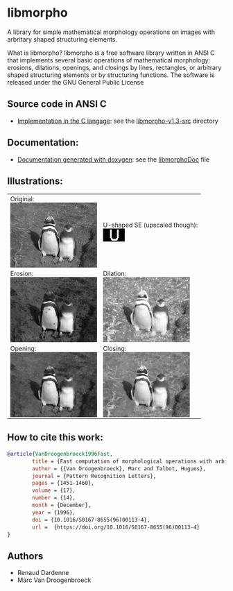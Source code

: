 # libmorpho
A library for simple mathematical morphology operations on images with arbritary shaped structuring elements. 

What is libmorpho?
libmorpho is a free software library written in ANSI C that implements several basic operations of mathematical morphology: erosions, dilations, openings, and closings by lines, rectangles, or arbitrary shaped structuring elements or by structuring functions. The software is released under the GNU General Public License

## Source code in ANSI C
- [Implementation in the C langage](libmorpho-v1.3-src): see the [libmorpho-v1.3-src](libmorpho-v1.3-src) directory

## Documentation: 
- [Documentation generated with doxygen](libmorphoDoc/index.html): see the [libmorphoDoc](libmorphoDoc/index.html) file

## Illustrations: 
<table class="post-table">
                <tbody>
                  <tr>
                    <td>Original: <br> <a href="img/original.jpg"><img style="border: 0px solid" alt="Original"  src="img/original.jpg" align="middle"  width="200px"></a></td>
                    <td>U-shaped SE (upscaled though): <br> <a href="img/U.jpg"><img style="border: 0px solid" alt="U-shaped SE" src="img/U.jpg" align="middle"></a></td>
                  </tr>  <tr>
                    <td>Erosion: <br> <a href="img/erosion.jpg"><img style="border: 0px solid" alt="Erosion"  src="img/erosion.jpg" align="middle"  width="200px"></a></td>
                    <td>Dilation:<br> <a href="img/dilation.jpg"><img style="border: 0px solid" alt="Dilation" src="img/dilation.jpg" align="middle"  width="200px"></a></td>
                  </tr>
                  <tr>
                    <td>Opening: <br> <a href="img/opening.jpg"><img style="border: 0px solid" alt="Opening"  src="img/opening.jpg" align="middle"  width="200px"></a></td>
                    <td>Closing: <br> <a href="img/closing.jpg"><img style="border: 0px solid" alt="Closing"  src="img/closing.jpg" align="middle"  width="200px"></a></td>
                  </tr>
                </tbody>
</table>


## How to cite this work:

```bibtex
@article{VanDroogenbroeck1996Fast,
        title = {Fast computation of morphological operations with arbitrary structuring elements},
        author = {{Van Droogenbroeck}, Marc and Talbot, Hugues},
        journal = {Pattern Recognition Letters},
        pages = {1451-1460},
        volume = {17},
        number = {14},
        month = {December},
        year = {1996},
        doi = {10.1016/S0167-8655(96)00113-4},
        url =  {https://doi.org/10.1016/S0167-8655(96)00113-4}
}
```

## Authors
- Renaud Dardenne
- Marc Van Droogenbroeck 
